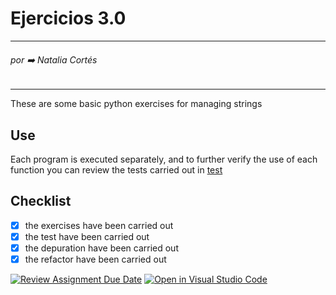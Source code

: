 # Ejercicios 3.0
--- 
###### por ➡️ Natalia Cortés
---
These are some basic python exercises for managing strings

## Use
Each program is executed separately, and to further verify the use of each function you can review the tests carried out in [test](./proyect/test/) 

## Checklist

- [x] the exercises have been carried out
- [x] the test have been carried out
- [x] the depuration have been carried out
- [x] the refactor have been carried out

[![Review Assignment Due Date](https://classroom.github.com/assets/deadline-readme-button-24ddc0f5d75046c5622901739e7c5dd533143b0c8e959d652212380cedb1ea36.svg)](https://classroom.github.com/a/87SbQoeL)
[![Open in Visual Studio Code](https://classroom.github.com/assets/open-in-vscode-718a45dd9cf7e7f842a935f5ebbe5719a5e09af4491e668f4dbf3b35d5cca122.svg)](https://classroom.github.com/online_ide?assignment_repo_id=12634168&assignment_repo_type=AssignmentRepo)
